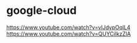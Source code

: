 # google-cloud


https://www.youtube.com/watch?v=vIJdypOqlL4
https://www.youtube.com/watch?v=QUYCiIkzZlA

